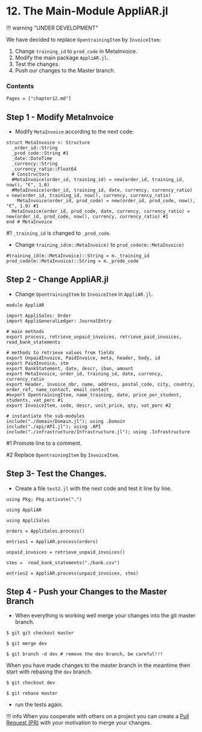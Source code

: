 # 12. The Main-Module AppliAR.jl

!!! warning "UNDER DEVELOPMENT"

We have decided to replace `OpentrainingItem` by `InvoiceItem`:

1. Change `training_id` to `prod_code` in MetaInvoice.
2. Modify the main package `AppliAR.jl`.
3. Test the changes.
4. Push our changes to the Master branch.

### Contents

```@contents
Pages = ["chapter12.md"]
```


## Step 1 - Modify MetaInvoice

- Modify `MetaInvoice` according to the next code:

```
struct MetaInvoice <: Structure
  _order_id::String
  _prod_code::String #1
  _date::DateTime
  _currency::String
  _currency_ratio::Float64
  # Constructors
  #MetaInvoice(order_id, training_id) = new(order_id, training_id, now(), "€", 1.0)
  #MetaInvoice(order_id, training_id, date, currency, currency_ratio) = new(order_id, training_id, now(), currency, currency_ratio)
	MetaInvoice(order_id, prod_code) = new(order_id, prod_code, now(), "€", 1.0) #1
  MetaInvoice(order_id, prod_code, date, currency, currency_ratio) = new(order_id, prod_code, now(), currency, currency_ratio) #1
end # MetaInvoice
```
\#1 `_training_id` is changed to `_prod_code`.

- Change `training_id(m::MetaInvoice)` to `prod_code(m::MetaInvoice)`

```
#training_id(m::MetaInvoice)::String = m._training_id
prod_code(m::MetaInvoice)::String = m._prode_code
```

## Step 2 - Change AppliAR.jl

- Change `OpentrainingItem` to `InvoiceItem` in `AppliAR.jl`.

```
module AppliAR

import AppliSales: Order
import AppliGeneralLedger: JournalEntry

# main methods
export process, retrieve_unpaid_invoices, retrieve_paid_invoices, read_bank_statements

# methods to retrieve values from fields
export UnpaidInvoice, PaidInvoice, meta, header, body, id
export PaidInvoice, stm
export BankStatement, date, descr, iban, amount
export MetaInvoice, order_id, training_id, date, currency, currency_ratio
export Header, invoice_nbr, name, address, postal_code, city, country, order_ref, name_contact, email_contact
#export OpentrainingItem, name_training, date, price_per_student, students, vat_perc #1
export InvoiceItem, code, descr, unit_price, qty, vat_perc #2

# instantiate the sub-modules
include("./domain/Domain.jl"); using .Domain
include("./api/API.jl"); using .API
include("./infrastructure/Infrastructure.jl"); using .Infrastructure
```
\#1 Promote line to a comment.

\#2 Replace `OpentrainingItem` by `InvoiceItem`.

## Step 3- Test the Changes.
- Create a file `test2.jl` with the next code and test it line by line.

```
using Pkg; Pkg.activate(".")

using AppliAR

using AppliSales

orders = AppliSales.process()

entries1 = AppliAR.process(orders)

unpaid_invoices = retrieve_unpaid_invoices()

stms =  read_bank_statements("./bank.csv")

entries2 = AppliAR.process(unpaid_invoices, stms)

```

## Step 4 - Push your Changes to the Master Branch

- When everything is working well merge your changes into the git master branch.

```
$ git git checkout master

$ git merge dev

$ git branch -d dev # remove the dev branch, be careful!!!
```

When you have made changes to the master branch in the meantime then start with rebasing the `dev` branch.

```
$ git checkout dev

$ git rebase master
```

- run the tests again.

!!! info
    When you cooperate with others on a project you can create a [Pull Request (PR)](https://hackernoon.com/how-to-git-pr-from-the-command-line-a5b204a57ab1) with your motivation to merge your changes.
